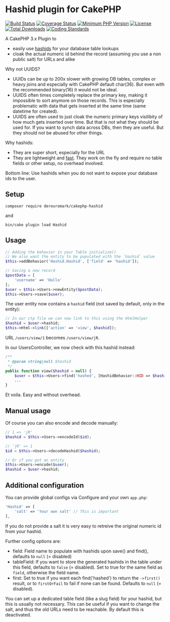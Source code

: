 # Hashid plugin for CakePHP
[![Build Status](https://api.travis-ci.org/dereuromark/cakephp-hashid.svg)](https://travis-ci.org/dereuromark/cakephp-hashid)
[![Coverage Status](https://coveralls.io/repos/dereuromark/cakephp-hashid/badge.svg)](https://coveralls.io/r/dereuromark/cakephp-hashid?branch=cake2)
[![Minimum PHP Version](http://img.shields.io/badge/php-%3E%3D%205.4-8892BF.svg)](https://php.net/)
[![License](https://poser.pugx.org/dereuromark/cakephp-hashid/license)](https://packagist.org/packages/dereuromark/cakephp-hashid)
[![Total Downloads](https://poser.pugx.org/dereuromark/cakephp-hashid/d/total.svg)](https://packagist.org/packages/dereuromark/cakephp-hashid)
[![Coding Standards](https://img.shields.io/badge/cs-PSR--2--R-yellow.svg)](https://github.com/php-fig-rectified/fig-rectified-standards)

A CakePHP 3.x Plugin to
- easily use [hashids](https://github.com/ivanakimov/hashids.php) for your database table lookups
- cloak the actual numeric id behind the record (assuming you use a non public salt) for URLs and alike

Why not UUIDS?
- UUIDs can be up to 200x slower with growing DB tables, complex or heavy joins and especially with CakePHP default char(36). But even with the recommended binary(16) it would not be ideal.
- UUIDS often times completely replace the primary key, making it impossible to sort anymore on those records. This is especially problematic with data that gets inserted
at the same time (same datetime for created).
- UUIDS are often used to just cloak the numeric primary keys visilibity of how much gets inserted over time. But that is not what they should be used for.
If you want to synch data across DBs, then they are useful. But they should not be abused for other things.

Why hashids:
- They are super short, especially for the URL
- They are lightweight and [fast](https://github.com/ivanakimov/hashids.php#speed). They work on the fly and require no table fields or other setup, no overhead involved.

Bottom line: Use hashids when you do not want to expose your database ids to the user.

## Setup
```
composer require dereuromark/cakephp-hashid
```
and
```
bin/cake plugin load Hashid
```

## Usage
```php
// Adding the behavior in your Table initialize()
// We also want the entity to be populated with the `hashid` value
$this->addBehavior('Hashid.Hashid', ['field' => 'hashid']);

// Saving a new record
$postData = [
	'username' => 'Hallo'
];
$user = $this->Users->newEntity($postData);
$this->Users->save($user);
```

The user entity now contains a `hashid` field (not saved by default, only in the entity):
```php
// In our ctp file we can now link to this using the HtmlHelper
$hashid = $user->hashid;
$this->Html->link(['action' => 'view', $hashid]);
```
URL `/users/view/1` becomes `/users/view/jR`.

In our UsersController, we now check with this hashid instead:
```php
/**
 * @param string|null $hashid
 */
public function view($hashid = null) {
	$user = $this->Users->find('hashed', [HashidBehavior::HID => $hashid])->firstOrFail();
	...
}

```

Et voila. Easy and without overhead.

## Manual usage
Of course you can also encode and decode manually:
```php
// 1 => 'jR'
$hashid = $this->Users->encodeId($id);

// 'jR' => 1
$id = $this->Users->decodeHashid($hashid);

// Or if you got an entity
$this->Users->encode($user);
$hashid = $user->hashid;
```

## Additional configuration
You can provide global configs via Configure and your own `app.php`:
```php
'Hashid' => [
	'salt' => 'Your own salt' // This is important
],
```
If you do not provide a salt it is very easy to retreive the original numeric id from your hashid.

Further config options are:
- field: Field name to populate with hashids upon save() and find(), defaults to `null` (= disabled)
- tableField: If you want to store the generated hashids in the table under this field, defaults to `false` (= disabled). Set to true for the same field as `field`, otherwise the field name.
- first: Set to true if you want each find('hashed') to return the `->first()` result, or to `firstOrFail` to fail if none can be found. Defaults to `null` (= disabled).

You can set up a dedicated table field (like a slug field) for your hashid, but this is usually not necessary.
This can be useful if you want to change the salt, and thus the old URLs need to be reachable.
By default this is deactivated.
